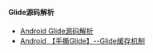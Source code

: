 #### Glide源码解析

- [Android Glide源码解析](http://frodoking.github.io/2015/10/10/android-glide/)
- [Android 【手撕Glide】--Glide缓存机制](https://www.jianshu.com/p/b85f89fce019)

